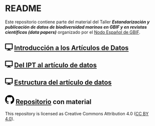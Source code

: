 # README 

Este repositorio contiene parte del material del Taller ***Estandarización y publicación de datos de biodiversidad marinos en GBIF y en revistas científicas (data papers)*** organizado por el [Nodo Español de GBIF](https://www.gbif.es/talleres/estandarizacion-publicacion-datos-marinos/). 

## <img src='assets/display-solid.svg' width='25'> [Introducción a los Artículos de Datos](https://ajpelu.github.io/teach_dp/dp_intro2025.html) 

## <img src='assets/display-solid.svg' width='25'> [Del IPT al artículo de datos](https://ajpelu.github.io/teach_dp/ipt2dp2025.html) 

## <img src='assets/display-solid.svg' width='25'> [Estructura del artículo de datos](https://ajpelu.github.io/teach_dp/dp_structure2025.html)

## <img src='assets/github.svg' width='30'> [Repositorio](https://github.com/ajpelu/teach_dp) con material

This repository is licensed as Creative Commons Attribution 4.0 ([CC BY 4.0](https://creativecommons.org/licenses/by/4.0/)).  

